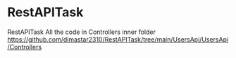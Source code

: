 # RestAPITask
RestAPITask
All the code in Controllers inner folder
https://github.com/dimastar2310/RestAPITask/tree/main/UsersApi/UsersApi/Controllers
